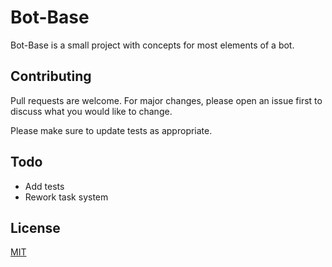 # Bot-Base

Bot-Base is a small project with concepts for most elements of a bot.

## Contributing
Pull requests are welcome. For major changes, please open an issue first to discuss what you would like to change.

Please make sure to update tests as appropriate.

## Todo
- Add tests
- Rework task system

## License
[MIT](https://github.com/EdwinJ0124/footsites/blob/master/LICENSE.md)
